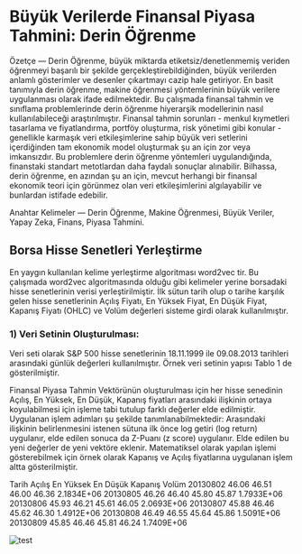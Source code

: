 # Büyük Verilerde Finansal Piyasa Tahmini: Derin Öğrenme

Özetçe — Derin Öğrenme, büyük miktarda etiketsiz/denetlenmemiş veriden öğrenmeyi başarılı bir şekilde gerçekleştirebildiğinden, büyük verilerden anlamlı gösterimler ve desenler çıkartmayı cazip hale getiriyor. En basit tanımıyla derin öğrenme, makine öğrenmesi yöntemlerinin büyük verilere uygulanması olarak ifade edilmektedir. Bu çalışmada finansal tahmin ve sınıflama problemlerinde derin öğrenme hiyerarşik modellerinin nasıl kullanılabileceği araştırılmıştır. Finansal tahmin sorunları - menkul kıymetleri tasarlama ve fiyatlandırma, portföy oluşturma, risk yönetimi gibi konular - genellikle karmaşık veri etkileşimlerine sahip büyük veri setlerini içerdiğinden tam ekonomik model oluşturmak şu an için zor veya imkansızdır. Bu problemlere derin öğrenme yöntemleri uygulandığında, finanstaki standart metotlardan daha faydalı sonuçlar alınabilir. Bilhassa, derin öğrenme, en azından şu an için, mevcut herhangi bir finansal ekonomik teori için görünmez olan veri etkileşimlerini algılayabilir ve bunlardan istifade edebilir. 

Anahtar Kelimeler — Derin Öğrenme, Makine Öğrenmesi, Büyük Veriler, Yapay Zeka, Finans, Piyasa Tahmini.



## Borsa Hisse Senetleri Yerleştirme

En yaygın kullanılan kelime yerleştirme algoritması word2vec tir. Bu çalışmada word2vec algoritmasında olduğu gibi kelimeler yerine borsadaki hisse senetlerinin verisi yerleştirilmiştir. İlk sütun tarih olup o tarihe karşılık gelen hisse senetlerinin Açılış Fiyatı, En Yüksek Fiyat, En Düşük Fiyat, Kapanış Fiyatı (OHLC) ve Volüm değerleri sisteme girdi olarak kullanılmıştır. 

### 1)	Veri Setinin Oluşturulması: 
Veri seti olarak S&P 500 hisse senetlerinin 18.11.1999 ile 09.08.2013 tarihleri arasındaki günlük değerleri kullanılmıştır. Örnek veri setinin yapısı Tablo 1 de gösterilmiştir.

Finansal Piyasa Tahmin Vektörünün oluşturulması için her hisse senedinin Açılış, En Yüksek, En Düşük, Kapanış fiyatları arasındaki ilişkinin ortaya koyulabilmesi için işleme tabi tutulup farklı değerler elde edilmiştir. Uygulanan işlem adımları şu şekilde tanımlanabilmektedir: Arasındaki ilişkinin belirlenmesini istenen sütuna ilk önce log getiri (log return) uygulanır, elde edilen sonuca da Z-Puanı (z score) uygulanır. Elde edilen bu yeni değerler de yeni vektöre eklenir. Matematiksel olarak yapılan işlemi gösterebilmek için örnek olarak Kapanış ve Açılış fiyatlarına uygulanan işlem altta gösterilmiştir. 


Tarih	Açılış	En Yüksek	En Düşük	Kapanış	Volüm
20130802	46.06	46.51	46.00	46.36	2.1834E+06
20130805	46.26	46.40	45.80	45.87	1.7933E+06
20130806	45.93	46.21	45.61	46.05	2.0693E+06
20130807	45.88	46.46	45.62	46.30	1.4912E+06
20130808	46.49	46.55	45.64	45.86	1.5091E+06
20130809	45.85	46.46	45.81	46.24	1.7409E+06



![test](https://user-images.githubusercontent.com/29254495/29874405-5859908e-8d9f-11e7-8ce7-f797fb2b44dd.PNG)
